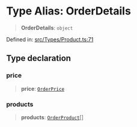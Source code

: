 # Type Alias: OrderDetails

> **OrderDetails**: `object`

Defined in: [src/Types/Product.ts:71](https://github.com/WhiskeySockets/Baileys/blob/2fdabb7f387029b680a2c5e056c7022c25b0f110/src/Types/Product.ts#L71)

## Type declaration

### price

> **price**: [`OrderPrice`](OrderPrice.md)

### products

> **products**: [`OrderProduct`](OrderProduct.md)[]
